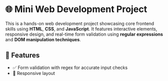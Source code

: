 # 🌐 Mini Web Development Project

This is a hands-on web development project showcasing core frontend skills using **HTML**, **CSS**, and **JavaScript**. It features interactive elements, responsive design, and real-time form validation using **regular expressions** and **DOM manipulation techniques**.

## 🚀 Features

- ✅ Form validation with regex for accurate input checks
- 🎨 Responsive layout
